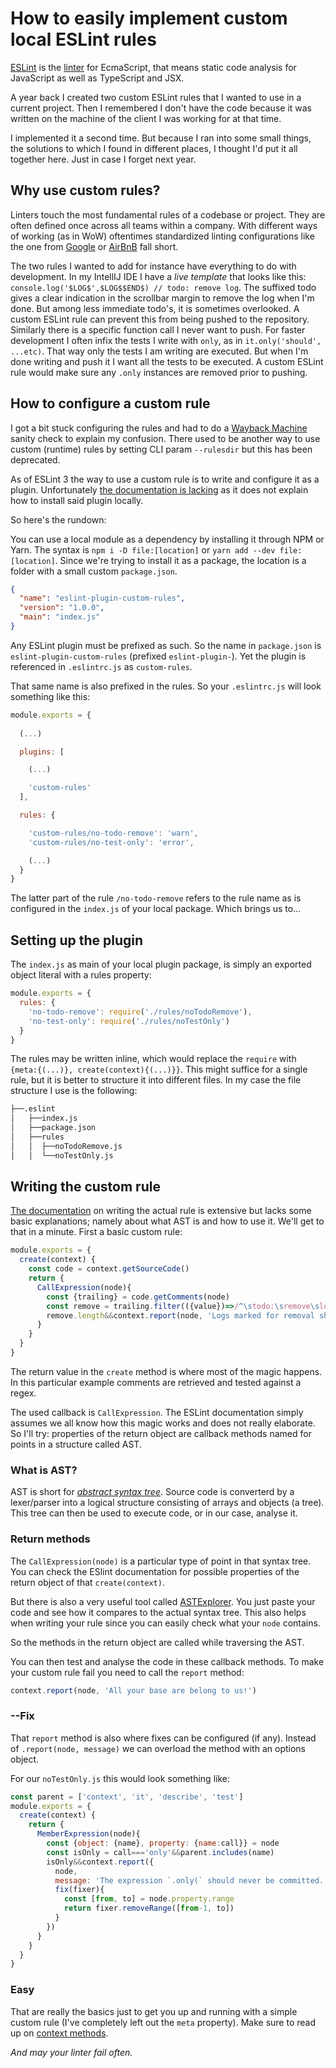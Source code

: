 <!--
  date: 2023-03-17
  modified: 2023-08-02
  slug: custom-local-eslint-rules
  type: post
  categories: code
  tags: 
  header: ian-talmacs-AUlaz_3SLDg-unsplash.jpg
  headerColofon: image by [Ian Talmacs](https://unsplash.com/@iantalmacs)
  headerClassName: no-blur darken
  description: Easy instructions on how to implement custom local ESLint rules. Custom rules are a great addition to your standardized configuration.
--> 

# How to easily implement custom local ESLint rules

[ESLint](https://en.wikipedia.org/wiki/ESLint) is the [linter](https://en.wikipedia.org/wiki/Lint_(software)) for EcmaScript, that means static code analysis for JavaScript as well as TypeScript and JSX.

A year back I created two custom ESLint rules that I wanted to use in a current project. Then I remembered I don't have the code because it was written on the machine of the client I was working for at that time.

I implemented it a second time. But because I ran into some small things, the solutions to which I found in different places, I thought I'd put it all together here. Just in case I forget next year.


## Why use custom rules?

Linters touch the most fundamental rules of a codebase or project. They are often defined once across all teams within a company. With different ways of working (as in WoW) oftentimes standardized linting configurations like the one from [Google](https://github.com/google/eslint-config-google) or [AirBnB](https://github.com/airbnb/javascript) fall short.

The two rules I wanted to add for instance have everything to do with development.
In my IntellIJ IDE I have a *live template* that looks like this: `console.log('$LOG$',$LOG$$END$) // todo: remove log`. The suffixed todo gives a clear indication in the scrollbar margin to remove the log when I'm done. But among less immediate todo's, it is sometimes overlooked. A custom ESLint rule can prevent this from being pushed to the repository.
Similarly there is a specific function call I never want to push. For faster development I often infix the tests I write with `only`, as in `it.only('should', ...etc)`. That way only the tests I am writing are executed. But when I'm done writing and push it I want all the tests to be executed. A custom ESLint rule would make sure any `.only` instances are removed prior to pushing.


## How to configure a custom rule

I got a bit stuck configuring the rules and had to do a [Wayback Machine](http://web.archive.org/web/20220814205319/https://eslint.org/docs/latest/developer-guide/working-with-rules#runtime-rules) sanity check to explain my confusion. There used to be another way to use custom (runtime) rules by setting CLI param `--rulesdir` but this has been deprecated.

As of ESLint 3 the way to use a custom rule is to write and configure it as a plugin. Unfortunately [the documentation is lacking](https://eslint.org/docs/latest/extend/custom-rules) as it does not explain how to install said plugin locally.

So here's the rundown:

You can use a local module as a dependency by installing it through NPM or Yarn. The syntax is `npm i -D file:[location]` or `yarn add --dev file:[location]`.
Since we're trying to install it as a package, the location is a folder with a small custom `package.json`.

```JSON
{
  "name": "eslint-plugin-custom-rules",
  "version": "1.0.0",
  "main": "index.js"
}
```

Any ESLint plugin must be prefixed as such. So the name in `package.json` is `eslint-plugin-custom-rules` (prefixed `eslint-plugin-`). Yet the plugin is referenced in `.eslintrc.js` as `custom-rules`.

That same name is also prefixed in the rules. So your `.eslintrc.js` will look something like this:

```JavaScript
module.exports = {
  
  (...)

  plugins: [

    (...)

    'custom-rules'
  ],

  rules: {

    'custom-rules/no-todo-remove': 'warn',
    'custom-rules/no-test-only': 'error',

    (...)
  }
}

```

The latter part of the rule `/no-todo-remove` refers to the rule name as is configured in the `index.js` of your local package. Which brings us to...


## Setting up the plugin

The `index.js` as main of your local plugin package, is simply an exported object literal with a rules property:

```JavaScript
module.exports = {
  rules: {
    'no-todo-remove': require('./rules/noTodoRemove'),
    'no-test-only': require('./rules/noTestOnly')
  }
}
```

The rules may be written inline, which would replace the `require` with `{meta:{(...)}, create(context){(...)}}`. This might suffice for a single rule, but it is better to structure it into different files. In my case the file structure I use is the following:

```bash
├──.eslint
│   ├──index.js
│   ├──package.json
│   ├──rules
│   │  ├──noTodoRemove.js
│   │  └──noTestOnly.js
```


## Writing the custom rule

[The documentation](https://eslint.org/docs/latest/extend/custom-rules) on writing the actual rule is extensive but lacks some basic explanations; namely about what AST is and how to use it. We'll get to that in a minute. First a basic custom rule:

```JavaScript
module.exports = {
  create(context) {
    const code = context.getSourceCode()
    return {
      CallExpression(node){
        const {trailing} = code.getComments(node)
        const remove = trailing.filter(({value})=>/^\stodo:\sremove\slog$/.test(value))
        remove.length&&context.report(node, 'Logs marked for removal should be removed')
      }
    }
  }
}
```

The return value in the `create` method is where most of the magic happens. In this particular example comments are retrieved and tested against a regex. 

The used callback is `CallExpression`. The ESLint documentation simply assumes we all know how this magic works and does not really elaborate. So I'll try: properties of the return object are callback methods named for points in a structure called AST.

### What is AST?

AST is short for [*abstract syntax tree*](https://en.wikipedia.org/wiki/Abstract_syntax_tree). Source code is converterd by a lexer/parser into a logical structure consisting of arrays and objects (a tree). This tree can then be used to execute code, or in our case, analyse it.

### Return methods

The `CallExpression(node)` is a particular type of point in that syntax tree. You can check the ESlint documentation for possible properties of the return object of that `create(context)`.

But there is also a very useful tool called [ASTExplorer](https://astexplorer.net/). You just paste your code and see how it compares to the actual syntax tree.
This also helps when writing your rule since you can easily check what your `node` contains.

So the methods in the return object are called while traversing the AST.

You can then test and analyse the code in these callback methods. To make your custom rule fail you need to call the `report` method:

```JavaScript
context.report(node, 'All your base are belong to us!')
```

### --Fix

That `report` method is also where fixes can be configured (if any). Instead of `.report(node, message)` we can overload the method with an options object.

For our `noTestOnly.js` this would look something like:

```JavaScript
const parent = ['context', 'it', 'describe', 'test']
module.exports = {
  create(context) {
    return {
      MemberExpression(node){
        const {object: {name}, property: {name:call}} = node
        const isOnly = call==='only'&&parent.includes(name)
        isOnly&&context.report({
          node,
          message: 'The expression `.only(` should never be committed.',
          fix(fixer){
            const [from, to] = node.property.range
            return fixer.removeRange([from-1, to])
          }
        })
      }
    }
  }
}
```


### Easy

That are really the basics just to get you up and running with a simple custom rule (I've completely left out the `meta` property). Make sure to read up on [context methods](https://eslint.org/docs/latest/extend/custom-rules-deprecated#the-context-object).

_And may your linter fail often._
